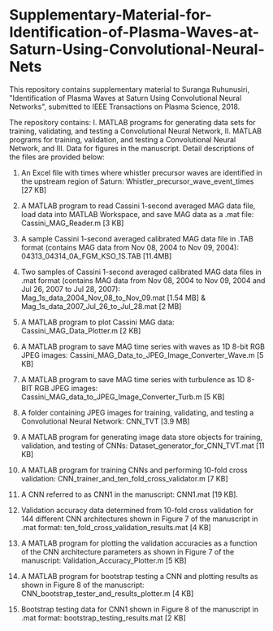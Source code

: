 # Supplementary-Material-for-Identification-of-Plasma-Waves-at-Saturn-Using-Convolutional-Neural-Nets
This repository contains supplementary material to Suranga Ruhunusiri, "Identification of Plasma Waves at Saturn Using Convolutional Neural Networks", submitted to IEEE Transactions on Plasma Science, 2018.

The repository contains:
I. MATLAB programs for generating data sets for training, validating, and testing a Convolutional Neural Network,
II. MATLAB programs for training, validation, and testing a Convolutional Neural Network, and
III. Data for figures in the manuscript. 
Detail descriptions of the files are provided below:

1. An Excel file with times where whistler precursor waves are identified in the upstream region of Saturn: 
   Whistler_precursor_wave_event_times [27 KB]

2. A MATLAB program to read Cassini 1-second averaged MAG data file, load data into MATLAB Workspace, and 
   save MAG data as a .mat file: Cassini_MAG_Reader.m [3 KB]

3. A sample Cassini 1-second averaged calibrated MAG data file in .TAB format 
   (contains MAG data from Nov 08, 2004 to Nov 09, 2004): 04313_04314_0A_FGM_KSO_1S.TAB [11.4MB]

4. Two samples of Cassini 1-second averaged calibrated MAG data files in .mat format 
   (contains MAG data from Nov 08, 2004 to Nov 09, 2004 and Jul 26, 2007 to Jul 28, 2007): 
   Mag_1s_data_2004_Nov_08_to_Nov_09.mat [1.54 MB] & Mag_1s_data_2007_Jul_26_to_Jul_28.mat [2 MB]

5. A MATLAB program to plot Cassini MAG data: Cassini_MAG_Data_Plotter.m [2 KB]

6. A MATLAB program to save MAG time series with waves as 1D 8-bit RGB JPEG images: Cassini_MAG_Data_to_JPEG_Image_Converter_Wave.m [5 KB]

7. A MATLAB program to save MAG time series with turbulence as 1D 8-BIT RGB JPEG images:  
   Cassini_MAG_data_to_JPEG_Image_Converter_Turb.m [5 KB]

8. A folder containing JPEG images for training, validating, and testing a Convolutional Neural Network: CNN_TVT [3.9 MB]

9. A MATLAB program for generating image data store objects for training, validation, and testing of CNNs: 
    Dataset_generator_for_CNN_TVT.mat [11 KB]

10. A MATLAB program for training CNNs and performing 10-fold cross validation: CNN_trainer_and_ten_fold_cross_validator.m [7 KB]  
 
11. A CNN referred to as CNN1 in the manuscript: CNN1.mat [19 KB].

12. Validation accuracy data determined from 10-fold cross validation for 144 different CNN architectures shown in Figure 7 of the manuscript in .mat format: ten_fold_cross_validation_results.mat [4 KB]

13. A MATLAB program for plotting the validation accuracies as a function of the CNN architecture parameters as shown in Figure 7 of the manuscript: Validation_Accuracy_Plotter.m [5 KB]

14. A MATLAB program for bootstrap testing a CNN and plotting results as shown in Figure 8 of the manuscript: CNN_bootstrap_tester_and_results_plotter.m [4 KB]

15. Bootstrap testing data for CNN1 shown in Figure 8 of the manuscript in .mat format: bootstrap_testing_results.mat [2 KB]

